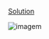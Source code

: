 [Solution](https://fem-interactive-pricing-component-main-two.vercel.app/)

![imagem](https://user-images.githubusercontent.com/72637286/138386316-eb0bca6f-705f-49e5-b1b8-304778413ee6.png)
